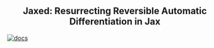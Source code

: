 <h2 align="center">
Jaxed: Resurrecting Reversible Automatic Differentiation in Jax
</h2>

[![docs](https://github.com/mharradon/Jaxed/actions/workflows/docs.yml/badge.svg)](https://mharradon.github.io/Jaxed/)

